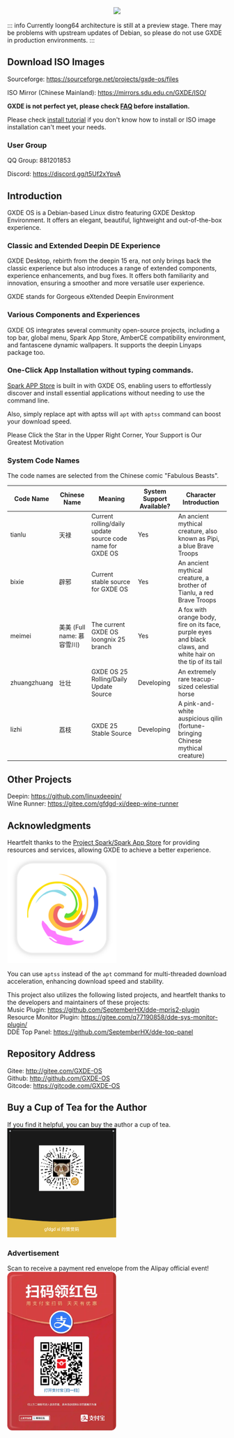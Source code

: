 <center><img src=/new-logo-long.png width=300/></center>



::: info
Currently loong64 architecture is still at a preview stage. There may be problems with upstream updates of Debian, so please do not use GXDE in production environments.
:::

## Download ISO Images

Sourceforge: https://sourceforge.net/projects/gxde-os/files

ISO Mirror (Chinese Mainland): https://mirrors.sdu.edu.cn/GXDE/ISO/


**GXDE is not perfect yet, please check [FAQ](faq.md) before installation.**

Please check [install tutorial](install.md) if you don't know how to install or ISO image installation can't meet your needs.

### User Group

QQ Group: 881201853

Discord: https://discord.gg/t5Uf2xYpvA


## Introduction

GXDE OS is a Debian-based Linux distro featuring GXDE Desktop Environment. It offers an elegant, beautiful, lightweight and out-of-the-box experience. 

### Classic and Extended Deepin DE Experience 

GXDE Desktop, rebirth from the deepin 15 era, not only brings back the classic experience but also introduces a range of extended components, experience enhancements, and bug fixes. It offers both familiarity and innovation, ensuring a smoother and more versatile user experience.

GXDE stands for Gorgeous eXtended Deepin Environment

### Various Components and Experiences

GXDE OS integrates several community open-source projects, including a top bar, global menu, Spark App Store, AmberCE compatibility environment, and fantascene dynamic wallpapers. It supports the deepin Linyaps package too. 

### One-Click App Installation without typing commands.

[Spark APP Store](https://gitee.com/spark-store-project/) is built in with GXDE OS, enabling users to effortlessly discover and install essential applications without needing to use the command line. 

Also, simply replace apt with aptss will  `apt` with `aptss` command can boost your download speed. 



Please Click the Star in the Upper Right Corner, Your Support is Our Greatest Motivation

### System Code Names
The code names are selected from the Chinese comic "Fabulous Beasts".

| Code Name | Chinese Name | Meaning | System Support Available? | Character Introduction |
| --- | --- | --- | --- | --- |
| tianlu | 天禄 | Current rolling/daily update source code name for GXDE OS | Yes | An ancient mythical creature, also known as Pipi, a blue Brave Troops |
| bixie | 辟邪 | Current stable source for GXDE OS | Yes | An ancient mythical creature, a brother of Tianlu, a red Brave Troops |
| meimei | 美美 (Full name: 慕容雪川) | The current GXDE OS loongnix 25 branch | Yes | A fox with orange body, fire on its face, purple eyes and black claws, and white hair on the tip of its tail |
| zhuangzhuang | 壮壮 | GXDE OS 25 Rolling/Daily Update Source | Developing | An extremely rare teacup-sized celestial horse |
| lizhi | 荔枝 | GXDE 25 Stable Source | Developing | A pink-and-white auspicious qilin (fortune-bringing Chinese mythical creature) |

## Other Projects
Deepin: https://github.com/linuxdeepin/  
Wine Runner: https://gitee.com/gfdgd-xi/deep-wine-runner  


## Acknowledgments
Heartfelt thanks to the [Project Spark/Spark App Store](https://gitee.com/spark-store-project/) for providing resources and services, allowing GXDE to achieve a better experience.  
<img src="/install/spark-store.svg" width="250" />

You can use `aptss` instead of the `apt` command for multi-threaded download acceleration, enhancing download speed and stability.

This project also utilizes the following listed projects, and heartfelt thanks to the developers and maintainers of these projects:  
Music Plugin: https://github.com/SeptemberHX/dde-mpris2-plugin  
Resource Monitor Plugin: https://gitee.com/q77190858/dde-sys-monitor-plugin/  
DDE Top Panel: https://github.com/SeptemberHX/dde-top-panel

## Repository Address
Gitee: http://gitee.com/GXDE-OS  
Github: http://github.com/GXDE-OS  
Gitcode: https://gitcode.com/GXDE-OS

## Buy a Cup of Tea for the Author
If you find it helpful, you can buy the author a cup of tea.  
<img src="/install/Wechat.png" width="250" />

### Advertisement
Scan to receive a payment red envelope from the Alipay official event!
<img src="/install/advertisement0.jpg" width="250" >
